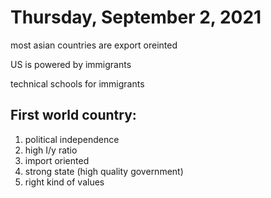 # Thursday, September 2, 2021

most asian countries are export oreinted

US is powered by immigrants

technical schools for immigrants

## First world country:

1. political independence
2. high I/y ratio
3. import oriented
4. strong state (high quality government)
5. right kind of values
